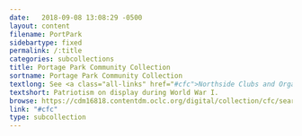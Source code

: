 ```yaml
---
date:   2018-09-08 13:08:29 -0500
layout: content
filename: PortPark
sidebartype: fixed
permalink: /:title
categories: subcollections
title: Portage Park Community Collection
sortname: Portage Park Community Collection
textlong: See <a class="all-links" href="#cfc">Northside Clubs and Organizations</a>.
textshort: Patriotism on display during World War I.
browse: https://cdm16818.contentdm.oclc.org/digital/collection/cfc/search/searchterm/Portage%20Park%20Community%20Collection/field/collec/mode/exact/conn/and
link: "#cfc"
type: subcollection
---
```

